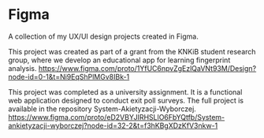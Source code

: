 # Figma
A collection of my UX/UI design projects created in Figma.

This project was created as part of a grant from the KNKiB student research group, where we develop an educational app for learning fingerprint analysis.
https://www.figma.com/proto/1YfUC6npvZgEzlQaVNt93M/Design?node-id=0-1&t=Ni9EqShPlMGv8IBk-1

This project was completed as a university assignment. It is a functional web application designed to conduct exit poll surveys.
The full project is available in the repository System-Akietyzacji-Wyborczej.
https://www.figma.com/proto/eD2VBYJIRHSLlO6FbYQtfb/System-ankietyzacji-wyborczej?node-id=32-2&t=f3hKBgXDzKfV3nkw-1
